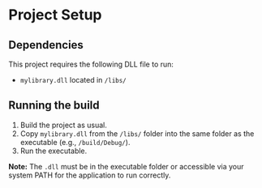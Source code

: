# Project Setup

## Dependencies

This project requires the following DLL file to run:

- `mylibrary.dll` located in `/libs/`

## Running the build

1. Build the project as usual.
2. Copy `mylibrary.dll` from the `/libs/` folder into the same folder as the executable (e.g., `/build/Debug/`).
3. Run the executable.

**Note:** The `.dll` must be in the executable folder or accessible via your system PATH for the application to run correctly.
